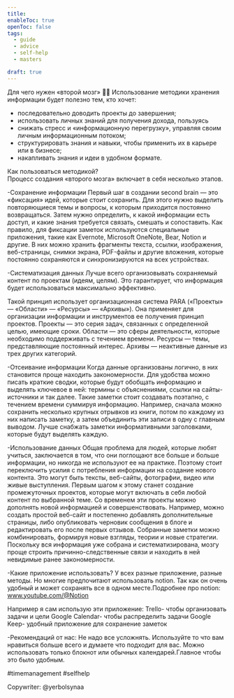 ```yaml
---
title: 
enableToc: true
openToc: false
tags:
  - guide
  - advice
  - self-help
  - masters

draft: true
---
```

Для чего нужен «второй мозг» 🧠✨
Использование методики хранения информации будет полезно тем, кто хочет: 
 
- последовательно доводить проекты до завершения; 
- использовать личных знаний для получения дохода, пользуясь 
 - снижать стресс и «информационную перегрузку», управляя своим личным информационным потоком; 
- структурировать знания и навыки, чтобы применить их в карьере или в бизнесе; 
- накапливать знания и идеи в удобном формате. 
 
Как пользоваться методикой?    
Процесс создания «второго мозга» включает в себя несколько этапов. 
 
-Сохранение информации 
Первый шаг в создании second brain — это «фиксация» идей, которые стоит сохранить. Для этого нужно выделить повторяющиеся темы и вопросы, к которым приходится постоянно возвращаться. Затем нужно определить, к какой информации есть доступ, и какие знания требуется связать, смешать и сопоставить. 
 Как правило, для фиксации заметок используются специальные приложения, такие как Evernote, Microsoft OneNote, Bear, Notion и другие. В них можно хранить фрагменты текста, ссылки, изображения, веб-страницы, снимки экрана, PDF-файлы и другие вложения, которые постоянно сохраняются и синхронизируются на всех устройствах. 
 
-Систематизация данных 
Лучше всего организовывать сохраняемый контент по проектам (идеям, целям). 
 Это гарантирует, что информация будет использоваться максимально эффективно. 
 
Такой принцип использует организационная система PARA («Проекты» — «Области» — «Ресурсы» — «Архивы»). Она применяет для организации информации и инструментов ее получения принцип проектов. Проекты — это серия задач, связанных с определенной целью, имеющие сроки. Области — это сферы деятельности, которые необходимо поддерживать с течением времени. Ресурсы — темы, представляющие постоянный интерес. Архивы — неактивные данные из трех других категорий. 
 
-Отсеивание информации 
Когда данные организованы логично, в них становится проще находить закономерности. Для удобства можно писать краткие сводки, которые будут обобщать информацию и выделять ключевое в ней: термины с объяснениями, ссылки на сайты-источники и так далее. Такие заметки стоит создавать поэтапно, с течением времени суммируя информацию. Например, сначала можно сохранить несколько крупных отрывков из книги, потом по каждому из них написать заметку, а затем объединить эти записи в одну с главным выводом. Лучше снабжать заметки информативными заголовками, которые будут выделять каждую. 

-Использование данных 
Общая проблема для людей, которые любят учиться, заключается в том, что они поглощают все больше и больше информации, но никогда не используют ее на практике. Поэтому стоит переключить усилия с потребления информации на создание нового контента. Это могут быть тексты, веб-сайты, фотографии, видео или живые выступления. 
 Первым шагом к этому станет создание промежуточных проектов, которые могут включать в себя любой контент по выбранной теме. Со временем эти проекты можно дополнять новой информацией и совершенствовать. Например, можно создать простой веб-сайт и постепенно добавлять дополнительные страницы, либо опубликовать черновик сообщения в блоге и редактировать его после первых отзывов. 
 Собранные заметки можно комбинировать, формируя новые взгляды, теории и новые стратегии. Поскольку вся информация уже собрана и систематизирована, мозгу проще строить причинно-следственные связи и находить в ней невидимые ранее закономерности.

-Какие приложение использовать?
У всех разные приложение, разные методы. Но многие предпочитают использовать notion. Так как он очень удобный и может сохранять все в одном месте.Подробнее про notion: www.youtube.com/@Notion

Например я сам использую эти приложение:
Trello- чтобы организовать задачи и цели
Google Calendar- чтобы распределить задачи
Google Keep- удобный приложение для сохранение заметок

-Рекомендаций от нас: 
Не надо все усложнять. Используйте то что вам нравиться больше всего и думаете что подходит для вас. 
Можно использовать только блокнот или обычных календарей.Главное чтобы это было удобным.

#timemanagement
#selfhelp

Copywriter: @yerbolsynaa












